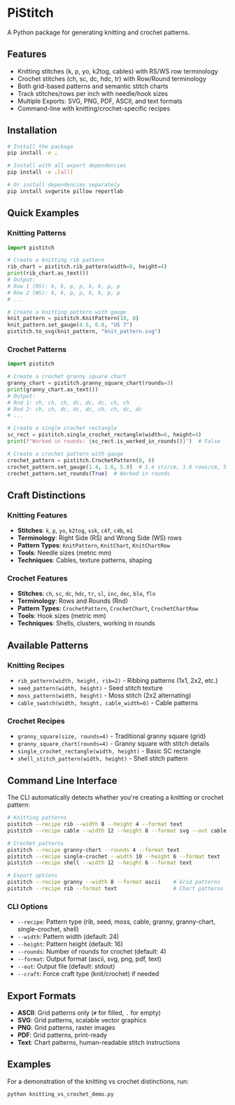 # PiStitch

A Python package for generating knitting and crochet patterns.


## Features

- Knitting stitches (k, p, yo, k2tog, cables) with RS/WS row terminology
- Crochet stitches (ch, sc, dc, hdc, tr) with Row/Round terminology
- Both grid-based patterns and semantic stitch charts
- Track stitches/rows per inch with needle/hook sizes
- Multiple Exports: SVG, PNG, PDF, ASCII, and text formats
- Command-line with knitting/crochet-specific recipes

## Installation

```bash
# Install the package
pip install -e .

# Install with all export dependencies
pip install -e .[all]

# Or install dependencies separately
pip install svgwrite pillow reportlab
```

## Quick Examples

### Knitting Patterns

```python
import pistitch

# Create a knitting rib pattern
rib_chart = pistitch.rib_pattern(width=8, height=4)
print(rib_chart.as_text())
# Output:
# Row 1 (RS): k, k, p, p, k, k, p, p
# Row 2 (WS): k, k, p, p, k, k, p, p
# ...

# Create a knitting pattern with gauge
knit_pattern = pistitch.KnitPattern(10, 8)
knit_pattern.set_gauge(4.5, 6.0, "US 7")
pistitch.to_svg(knit_pattern, "knit_pattern.svg")
```

### Crochet Patterns

```python
import pistitch

# Create a crochet granny square chart
granny_chart = pistitch.granny_square_chart(rounds=3)
print(granny_chart.as_text())
# Output:
# Rnd 1: ch, ch, ch, dc, dc, dc, ch, ch
# Rnd 2: ch, ch, dc, dc, dc, ch, ch, dc, dc
# ...

# Create a single crochet rectangle
sc_rect = pistitch.single_crochet_rectangle(width=6, height=4)
print(f"Worked in rounds: {sc_rect.is_worked_in_rounds()}")  # False

# Create a crochet pattern with gauge
crochet_pattern = pistitch.CrochetPattern(8, 8)
crochet_pattern.set_gauge(1.4, 1.6, 5.0)  # 1.4 sts/cm, 1.6 rows/cm, 5.0mm hook
crochet_pattern.set_rounds(True)  # Worked in rounds
```

## Craft Distinctions

### Knitting Features

- **Stitches**: `k`, `p`, `yo`, `k2tog`, `ssk`, `c4f`, `c4b`, `m1`
- **Terminology**: Right Side (RS) and Wrong Side (WS) rows
- **Pattern Types**: `KnitPattern`, `KnitChart`, `KnitChartRow`
- **Tools**: Needle sizes (metric mm)
- **Techniques**: Cables, texture patterns, shaping

### Crochet Features

- **Stitches**: `ch`, `sc`, `dc`, `hdc`, `tr`, `sl`, `inc`, `dec`, `blo`, `flo`
- **Terminology**: Rows and Rounds (Rnd)
- **Pattern Types**: `CrochetPattern`, `CrochetChart`, `CrochetChartRow`
- **Tools**: Hook sizes (metric mm)
- **Techniques**: Shells, clusters, working in rounds

## Available Patterns

### Knitting Recipes
- `rib_pattern(width, height, rib=2)` - Ribbing patterns (1x1, 2x2, etc.)
- `seed_pattern(width, height)` - Seed stitch texture
- `moss_pattern(width, height)` - Moss stitch (2x2 alternating)
- `cable_swatch(width, height, cable_width=6)` - Cable patterns

### Crochet Recipes
- `granny_square(size, rounds=4)` - Traditional granny square (grid)
- `granny_square_chart(rounds=4)` - Granny square with stitch details
- `single_crochet_rectangle(width, height)` - Basic SC rectangle
- `shell_stitch_pattern(width, height)` - Shell stitch pattern

## Command Line Interface

The CLI automatically detects whether you're creating a knitting or crochet pattern:

```bash
# Knitting patterns
pistitch --recipe rib --width 8 --height 4 --format text
pistitch --recipe cable --width 12 --height 8 --format svg --out cable.svg

# Crochet patterns
pistitch --recipe granny-chart --rounds 4 --format text
pistitch --recipe single-crochet --width 10 --height 6 --format text
pistitch --recipe shell --width 12 --height 6 --format text

# Export options
pistitch --recipe granny --width 8 --format ascii    # Grid patterns
pistitch --recipe rib --format text                  # Chart patterns
```

### CLI Options

- `--recipe`: Pattern type (rib, seed, moss, cable, granny, granny-chart, single-crochet, shell)
- `--width`: Pattern width (default: 24)
- `--height`: Pattern height (default: 16)
- `--rounds`: Number of rounds for crochet (default: 4)
- `--format`: Output format (ascii, svg, png, pdf, text)
- `--out`: Output file (default: stdout)
- `--craft`: Force craft type (knit/crochet) if needed

## Export Formats

- **ASCII**: Grid patterns only (`#` for filled, `.` for empty)
- **SVG**: Grid patterns, scalable vector graphics
- **PNG**: Grid patterns, raster images
- **PDF**: Grid patterns, print-ready
- **Text**: Chart patterns, human-readable stitch instructions

## Examples

For a demonstration of the knitting vs crochet distinctions, run:

```bash
python knitting_vs_crochet_demo.py
```
